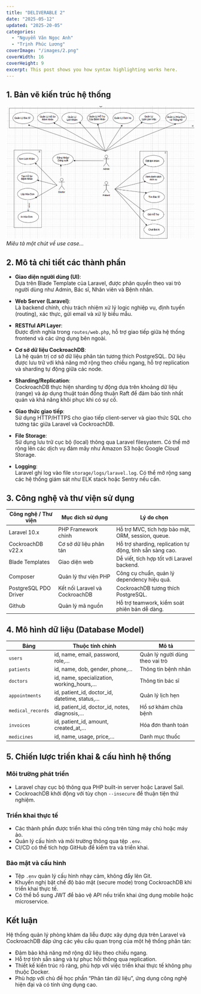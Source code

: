 ```yaml
---
title: "DELIVERABLE 2"
date: "2025-05-12"
updated: "2025-20-05"
categories:
  - "Nguyễn Văn Ngọc Anh"
  - "Trịnh Phúc Lương"
coverImage: "/images/2.png"
coverWidth: 16
coverHeight: 9
excerpt: This post shows you how syntax highlighting works here.
---
```


## 1. Bản vẽ kiến trúc hệ thống

![Sơ đồ use case](../../../static/images/usecase.png)
_Miêu tả một chút về use case…_

## 2. Mô tả chi tiết các thành phần

- **Giao diện người dùng (UI)**:  
  Dựa trên Blade Template của Laravel, được phân quyền theo vai trò người dùng như Admin, Bác sĩ, Nhân viên và Bệnh nhân.

- **Web Server (Laravel)**:  
  Là backend chính, chịu trách nhiệm xử lý logic nghiệp vụ, định tuyến (routing), xác thực, gửi email và xử lý biểu mẫu.

- **RESTful API Layer**:  
  Được định nghĩa trong `routes/web.php`, hỗ trợ giao tiếp giữa hệ thống frontend và các ứng dụng bên ngoài.

- **Cơ sở dữ liệu CockroachDB**:  
  Là hệ quản trị cơ sở dữ liệu phân tán tương thích PostgreSQL. Dữ liệu được lưu trữ với khả năng mở rộng theo chiều ngang, hỗ trợ replication và sharding tự động giữa các node.

- **Sharding/Replication**:  
  CockroachDB thực hiện sharding tự động dựa trên khoảng dữ liệu (range) và áp dụng thuật toán đồng thuận Raft để đảm bảo tính nhất quán và khả năng khôi phục khi có sự cố.

- **Giao thức giao tiếp**:  
  Sử dụng HTTP/HTTPS cho giao tiếp client-server và giao thức SQL cho tương tác giữa Laravel và CockroachDB.

- **File Storage**:  
  Sử dụng lưu trữ cục bộ (local) thông qua Laravel filesystem. Có thể mở rộng lên các dịch vụ đám mây như Amazon S3 hoặc Google Cloud Storage.

- **Logging**:  
  Laravel ghi log vào file `storage/logs/laravel.log`. Có thể mở rộng sang các hệ thống giám sát như ELK stack hoặc Sentry nếu cần.

## 3. Công nghệ và thư viện sử dụng

| Công nghệ / Thư viện  | Mục đích sử dụng               | Lý do chọn                                               |
| --------------------- | ------------------------------ | -------------------------------------------------------- |
| Laravel 10.x          | PHP Framework chính            | Hỗ trợ MVC, tích hợp bảo mật, ORM, session, queue.       |
| CockroachDB v22.x     | Cơ sở dữ liệu phân tán         | Hỗ trợ sharding, replication tự động, tính sẵn sàng cao. |
| Blade Templates       | Giao diện web                  | Dễ viết, tích hợp tốt với Laravel backend.               |
| Composer              | Quản lý thư viện PHP           | Công cụ chuẩn, quản lý dependency hiệu quả.              |
| PostgreSQL PDO Driver | Kết nối Laravel và CockroachDB | CockroachDB tương thích PostgreSQL.                      |
| Github                | Quản lý mã nguồn               | Hỗ trợ teamwork, kiểm soát phiên bản dễ dàng.            |

## 4. Mô hình dữ liệu (Database Model)

| Bảng              | Thuộc tính chính                              | Mô tả                           |
| ----------------- | --------------------------------------------- | ------------------------------- |
| `users`           | id, name, email, password, role,…             | Quản lý người dùng theo vai trò |
| `patients`        | id, name, dob, gender, phone,…                | Thông tin bệnh nhân             |
| `doctors`         | id, name, specialization, working_hours,…     | Thông tin bác sĩ                |
| `appointments`    | id, patient_id, doctor_id, datetime, status,… | Quản lý lịch hẹn                |
| `medical_records` | id, patient_id, doctor_id, notes, diagnosis,… | Hồ sơ khám chữa bệnh            |
| `invoices`        | id, patient_id, amount, created_at,…          | Hóa đơn thanh toán              |
| `medicines`       | id, name, usage, price,…                      | Danh mục thuốc                  |

## 5. Chiến lược triển khai & cấu hình hệ thống

### Môi trường phát triển

- Laravel chạy cục bộ thông qua PHP built-in server hoặc Laravel Sail.
- CockroachDB khởi động với tùy chọn `--insecure` để thuận tiện thử nghiệm.

### Triển khai thực tế

- Các thành phần được triển khai thủ công trên từng máy chủ hoặc máy ảo.
- Quản lý cấu hình và môi trường thông qua tệp `.env`.
- CI/CD có thể tích hợp GitHub để kiểm tra và triển khai.

### Bảo mật và cấu hình

- Tệp `.env` quản lý cấu hình nhạy cảm, không đẩy lên Git.
- Khuyến nghị bật chế độ bảo mật (secure mode) trong CockroachDB khi triển khai thực tế.
- Có thể bổ sung JWT để bảo vệ API nếu triển khai ứng dụng mobile hoặc microservice.

## Kết luận

Hệ thống quản lý phòng khám da liễu được xây dựng dựa trên Laravel và CockroachDB đáp ứng các yêu cầu quan trọng của một hệ thống phân tán:

- Đảm bảo khả năng mở rộng dữ liệu theo chiều ngang.
- Hỗ trợ tính sẵn sàng và tự phục hồi thông qua replication.
- Thiết kế kiến trúc rõ ràng, phù hợp với việc triển khai thực tế không phụ thuộc Docker.
- Phù hợp với chủ đề học phần “Phân tán dữ liệu”, ứng dụng công nghệ hiện đại và có tính ứng dụng cao.
